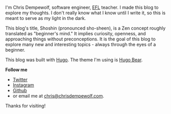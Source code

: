 I'm Chris Dempewolf, software engineer, [EFL](https://en.wikipedia.org/wiki/English_as_a_second_or_foreign_language) teacher. I made this blog to explore my thoughts. I don't really know what I know until I write it, so this is meant to serve as my light in the dark.

This blog's title, Shoshin (pronounced sho-sheen), is a Zen concept roughly translated as "beginner's mind."  It implies curiosity, openness, and approaching things without preconceptions.  It is the goal of this blog to explore many new and interesting topics - always through the eyes of a beginner.

This blog was built with [Hugo](https://gohugo.io/).  The theme I'm using is [Hugo Bear](https://themes.gohugo.io/hugo-bearblog/).

**Follow me**

- [Twitter](https://twitter.com/chrisdempewolf1)
- [Instagram](https://www.instagram.com/cdempewolf9000/)
- [Github](https://github.com/dempe)
- or email me at <a href="mailto:chris@chrisdempewolf.com">chris@chrisdempewolf.com</a>.

Thanks for visiting!
